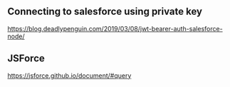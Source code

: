 
Connecting to salesforce using private key
------------------------------------------
https://blog.deadlypenguin.com/2019/03/08/jwt-bearer-auth-salesforce-node/

JSForce
-------
https://jsforce.github.io/document/#query